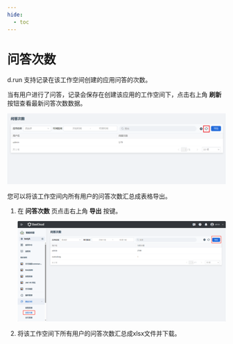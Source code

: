 ```yaml
---
hide:
  - toc
---
```


# 问答次数

d.run 支持记录在该工作空间创建的应用问答的次数。

当有用户进行了问答，记录会保存在创建该应用的工作空间下，点击右上角 **刷新** 按钮查看最新问答次数数据。

![刷新](images/refresh-number-of-qa.png)

您可以将该工作空间内所有用户的问答次数汇总成表格导出。

1. 在 **问答次数** 页点击右上角 **导出** 按键。

    ![导出](images/export-number-of-qa.jpg)

2. 将该工作空间下所有用户的问答次数汇总成xlsx文件并下载。
